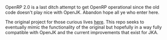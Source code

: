 OpenRP 2.0 is a last ditch attempt to get OpenRP operational since the old code doesn't play nice with OpenJK.
Abandon hope all ye who enter here.

The original project for those curious lives [here](https://github.com/mehmehsomeone/OpenRP). This repo seeks to eventually mimic the functionality of the original but hopefully in a way fully compatible with OpenJK and the current improvements that exist for JKA.
